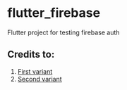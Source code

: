 # flutter_firebase

Flutter project for testing firebase auth

## Credits to:

1. [First variant](https://www.youtube.com/channel/UCrTnsT4OYZ53l0QGKqLeD5Q)
2. [Second variant](https://www.youtube.com/channel/UCW5YeuERMmlnqo4oq8vwUpg)
